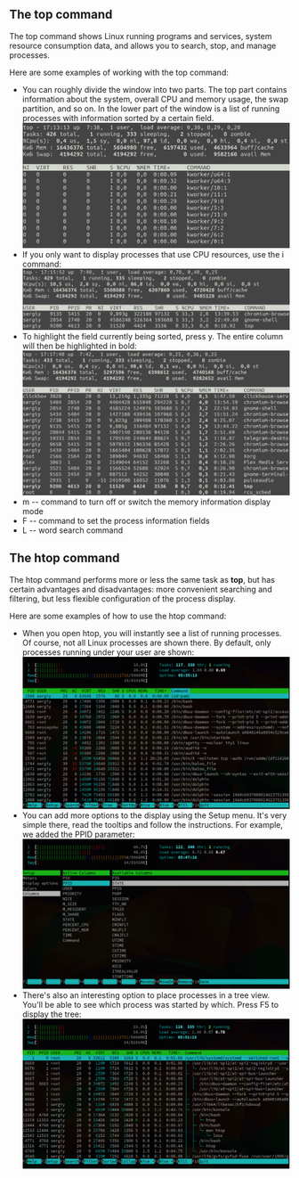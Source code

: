 ## The top command
The top command shows Linux running programs and services, system resource consumption data, and allows you to search, stop, and manage processes.

Here are some examples of working with the top command:
- You can roughly divide the window into two parts. The top part contains information about the system, overall CPU and memory usage, the swap partition, and so on. In the lower part of the window is a list of running processes with information sorted by a certain field. \
  <img src="../images/top1.png" alt="top1" width="500"/>
- If you only want to display processes that use CPU resources, use the i command: \
  <img src="../images/top2.png" alt="top2" width="500"/>
- To highlight the field currently being sorted, press y. The entire column will then be highlighted in bold: \
  <img src="../images/top3.png" alt="top3" width="500"/>
- m -- command to turn off or switch the memory information display mode
- F -- command to set the process information fields
- L -- word search command

## The htop command
The htop command performs more or less the same task as **top**, but has certain advantages and disadvantages: more convenient searching and filtering, but less flexible configuration of the process display.

Here are some examples of how to use the htop command:
- When you open htop, you will instantly see a list of running processes. Of course, not all Linux processes are shown there. By default, only processes running under your user are shown: \
  <img src="../images/htop1.png" alt="htop1" width="500"/>
- You can add more options to the display using the Setup menu. It's very simple there, read the tooltips and follow the instructions. For example, we added the PPID parameter: \
  <img src="../images/htop2.png" alt="htop2" width="500"/>
- There's also an interesting option to place processes in a tree view. You'll be able to see which process was started by which. Press F5 to display the tree: \
  <img src="../images/htop3.png" alt="htop3" width="500"/>
